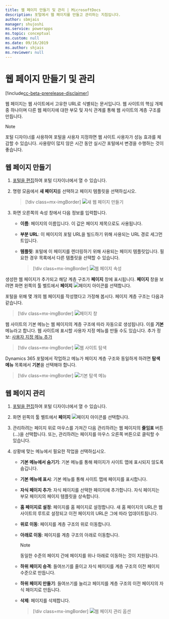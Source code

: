 ```yaml
---
title: 웹 페이지 만들기 및 관리 | MicrosoftDocs
description: 포털에서 웹 페이지를 만들고 관리하는 지침입니다.
author: sbmjais
manager: shujoshi
ms.service: powerapps
ms.topic: conceptual
ms.custom: null
ms.date: 09/16/2019
ms.author: shjais
ms.reviewer: null
---
```


# <a name="create-and-manage-webpages"></a>웹 페이지 만들기 및 관리

[!include[cc-beta-prerelease-disclaimer](../../includes/cc-beta-prerelease-disclaimer.md)]

웹 페이지는 웹 사이트에서 고유한 URL로 식별되는 문서입니다. 웹 사이트의 핵심 개체 중 하나이며 다른 웹 페이지에 대한 부모 및 자식 관계를 통해 웹 사이트의 계층 구조를 만듭니다.

> [!NOTE]
> 포털 디자이너를 사용하여 포털을 사용자 지정하면 웹 사이트 사용자가 성능 효과를 체감할 수 있습니다. 사용량이 많지 않은 시간 동안 실시간 포털에서 변경을 수행하는 것이 좋습니다.

## <a name="create-webpage"></a>웹 페이지 만들기

1.  [포털을 편집](manage-existing-portals.md#edit)하여 포털 디자이너에서 열 수 있습니다.  

2.  명령 모음에서 **새 페이지**를 선택하고 페이지 템플릿을 선택하십시오.

    > [!div class=mx-imgBorder]
    > ![새 웹 페이지 만들기](media/create-webpage.png "새 웹 페이지 만들기")

3.  화면 오른쪽의 속성 창에서 다음 정보를 입력합니다.

    - **이름**: 페이지의 이름입니다. 이 값은 페이지 제목으로도 사용됩니다.

    - **부분 URL**: 이 페이지의 포털 URL을 빌드하기 위해 사용되는 URL 경로 세그먼트입니다.

    - **템플릿**: 포털에 이 페이지를 렌더링하기 위해 사용되는 페이지 템플릿입니다. 필요한 경우 목록에서 다른 템플릿을 선택할 수 있습니다.

        > [!div class=mx-imgBorder]
        > ![웹 페이지 속성](media/webpage-props.png "웹 페이지 속성")

생성한 웹 페이지가 추가되고 해당 계층 구조가 **페이지** 창에 표시됩니다. **페이지** 창을 보려면 화면 왼쪽의 툴 벨트에서 **페이지** ![페이지 아이콘](media/pages-icon.png "페이지 아이콘")를 선택합니다.  

포털을 위해 몇 개의 웹 페이지를 작성했다고 가정해 봅시다. 페이지 계층 구조는 다음과 같습니다.

> [!div class=mx-imgBorder]
> ![페이지 창](media/pages-pane.png "페이지 창")  

웹 사이트의 기본 메뉴는 웹 페이지의 계층 구조에 따라 자동으로 생성됩니다. 이를 **기본** 메뉴라고 합니다. 웹 사이트에 표시할 사용자 지정 메뉴를 만들 수도 있습니다. 추가 정보: [사용자 지정 메뉴 추가](compose-page.md#add-a-custom-menu)

> [!div class=mx-imgBorder]
> ![웹 사이트 탐색](media/website-navigation.png "웹 사이트 탐색")

Dynamics 365 포털에서 작업하고 메뉴가 페이지 계층 구조와 동일하게 하려면 **탐색 메뉴** 목록에서 **기본**을 선택해야 합니다.

> [!div class=mx-imgBorder]
> ![기본 탐색 메뉴](media/navigation-menu-default.png "기본 탐색 메뉴")

## <a name="manage-webpage"></a>웹 페이지 관리

1.  [포털을 편집](manage-existing-portals.md#edit)하여 포털 디자이너에서 열 수 있습니다.  

2.  화면 왼쪽의 툴 벨트에서 **페이지** ![페이지 아이콘](media/pages-icon.png "페이지 아이콘")를 선택합니다.  

3.  관리하려는 페이지 위로 마우스를 가져간 다음 관리하려는 웹 페이지의 **줄임표** 버튼(…)을 선택합니다. 또는, 관리하려는 페이지를 마우스 오른쪽 버튼으로 클릭할 수 있습니다.

4.  상황에 맞는 메뉴에서 필요한 작업을 선택하십시오.

    - **기본 메뉴에서 숨기기**: 기본 메뉴를 통해 페이지가 사이트 맵에 표시되지 않도록 숨깁니다.

    - **기본 메뉴에 표시**: 기본 메뉴를 통해 사이트 맵에 페이지를 표시합니다.

    - **자식 페이지 추가**: 자식 페이지를 선택한 페이지에 추가합니다. 자식 페이지는 부모 페이지의 페이지 템플릿을 상속합니다.

    - **홈 페이지로 설정**: 페이지를 홈 페이지로 설정합니다. 새 홈 페이지의 URL은 웹 사이트의 루트로 설정되고 이전 페이지의 URL은 그에 따라 업데이트됩니다.

    - **위로 이동**: 페이지를 계층 구조의 위로 이동합니다.

    - **아래로 이동**: 페이지를 계층 구조의 아래로 이동합니다.

        > [!NOTE]
        > 동일한 수준의 페이지 간에 페이지를 위나 아래로 이동하는 것이 지원됩니다.

    - **하위 페이지 승격**: 들여쓰기를 줄이고 자식 페이지를 계층 구조의 이전 페이지 수준으로 만듭니다.

    - **하위 페이지 만들기**: 들여쓰기를 늘리고 페이지를 계층 구조의 이전 페이지의 자식 페이지로 만듭니다.

    - **삭제**: 페이지를 삭제합니다.

        > [!div class=mx-imgBorder]
        > ![웹 페이지 관리 옵션](media/webpage-manage-options.png "웹 페이지 관리 옵션")  





